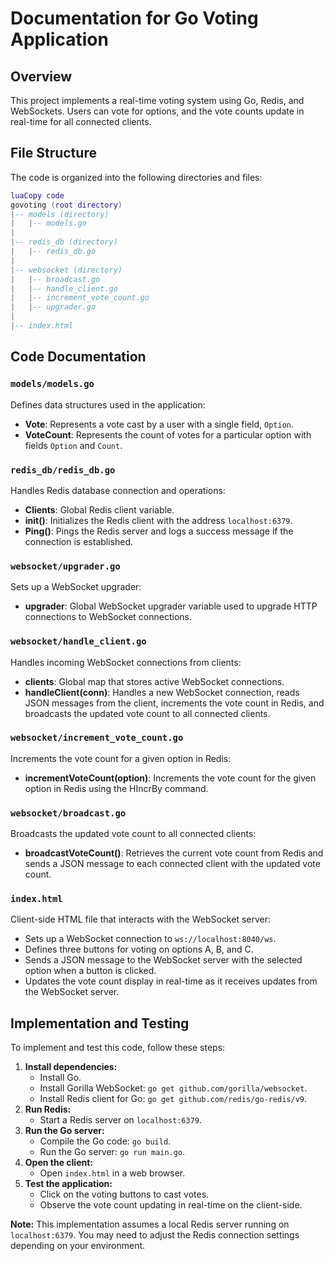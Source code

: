 # Documentation for Go Voting Application

## Overview

This project implements a real-time voting system using Go, Redis, and WebSockets. Users can vote for options, and the vote counts update in real-time for all connected clients.

## File Structure

The code is organized into the following directories and files:

```lua
luaCopy code
govoting (root directory)
|-- models (directory)
|   |-- models.go
|
|-- redis_db (directory)
|   |-- redis_db.go
|
|-- websocket (directory)
|   |-- broadcast.go
|   |-- handle_client.go
|   |-- increment_vote_count.go
|   |-- upgrader.go
|
|-- index.html

```

## Code Documentation

### `models/models.go`

Defines data structures used in the application:

- **Vote**: Represents a vote cast by a user with a single field, `Option`.
- **VoteCount**: Represents the count of votes for a particular option with fields `Option` and `Count`.

### `redis_db/redis_db.go`

Handles Redis database connection and operations:

- **Clients**: Global Redis client variable.
- **init()**: Initializes the Redis client with the address `localhost:6379`.
- **Ping()**: Pings the Redis server and logs a success message if the connection is established.

### `websocket/upgrader.go`

Sets up a WebSocket upgrader:

- **upgrader**: Global WebSocket upgrader variable used to upgrade HTTP connections to WebSocket connections.

### `websocket/handle_client.go`

Handles incoming WebSocket connections from clients:

- **clients**: Global map that stores active WebSocket connections.
- **handleClient(conn)**: Handles a new WebSocket connection, reads JSON messages from the client, increments the vote count in Redis, and broadcasts the updated vote count to all connected clients.

### `websocket/increment_vote_count.go`

Increments the vote count for a given option in Redis:

- **incrementVoteCount(option)**: Increments the vote count for the given option in Redis using the HIncrBy command.

### `websocket/broadcast.go`

Broadcasts the updated vote count to all connected clients:

- **broadcastVoteCount()**: Retrieves the current vote count from Redis and sends a JSON message to each connected client with the updated vote count.

### `index.html`

Client-side HTML file that interacts with the WebSocket server:

- Sets up a WebSocket connection to `ws://localhost:8040/ws`.
- Defines three buttons for voting on options A, B, and C.
- Sends a JSON message to the WebSocket server with the selected option when a button is clicked.
- Updates the vote count display in real-time as it receives updates from the WebSocket server.

## Implementation and Testing

To implement and test this code, follow these steps:

1. **Install dependencies:**
    - Install Go.
    - Install Gorilla WebSocket: `go get github.com/gorilla/websocket`.
    - Install Redis client for Go: `go get github.com/redis/go-redis/v9`.
2. **Run Redis:**
    - Start a Redis server on `localhost:6379`.
3. **Run the Go server:**
    - Compile the Go code: `go build`.
    - Run the Go server: `go run main.go`.
4. **Open the client:**
    - Open `index.html` in a web browser.
5. **Test the application:**
    - Click on the voting buttons to cast votes.
    - Observe the vote count updating in real-time on the client-side.

**Note:** This implementation assumes a local Redis server running on `localhost:6379`. You may need to adjust the Redis connection settings depending on your environment.
